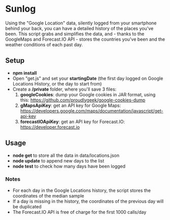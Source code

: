 Sunlog
========

Using the "Google Location" data, silently logged from your smartphone behind your back, you can have a detailed history of the places you've been.
This script grabs and simplifies the data, and - thanks to the GoogleMaps and Forecast.IO API - stores the countries you've been and the weather conditions of each past day.


## Setup

- **npm install**
- Open "get.js" and set your **startingDate** (the first day logged on Google Locations History, or the day to start from)
- Create a **/private** folder, where you'll save 3 files:
  1. **googleCookies**: dump your Google cookies in JAR format, using this:
https://github.com/proudlygeek/google-cookies-dump
  2. **gMapsApiKey**: get an API key for Google Maps:
https://developers.google.com/maps/documentation/javascript/get-api-key
  3. **forecastIOApiKey**: get an API key for Forecast.IO:
https://developer.forecast.io

## Usage

- **node get** to store all the data in data/locations.json
- **node update** to append new days to the list
- **node test** to check how many days have been logged

### Notes

- For each day in the Google Locations history, the script stores the coordinates of the median sample
- If a day is missing in the history, the coordinates of the previous day will be duplicated
- The Forecast.IO API is free of charge for the first 1000 calls/day
